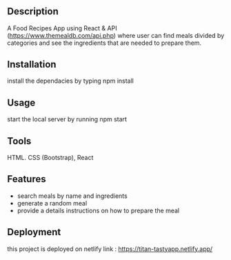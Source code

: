 # <Tasty App>

## Description

 A Food Recipes App using React & API (https://www.themealdb.com/api.php) where user can find meals divided by categories and see the ingredients that are needed to prepare them.

## Installation

install the dependacies by typing npm install

## Usage

start the local server by running npm start


## Tools

HTML. CSS (Bootstrap), React

## Features

- search meals by name and ingredients 
- generate a random meal 
- provide a details instructions on how to prepare the meal

## Deployment
this project is deployed on netlify
link : https://titan-tastyapp.netlify.app/

